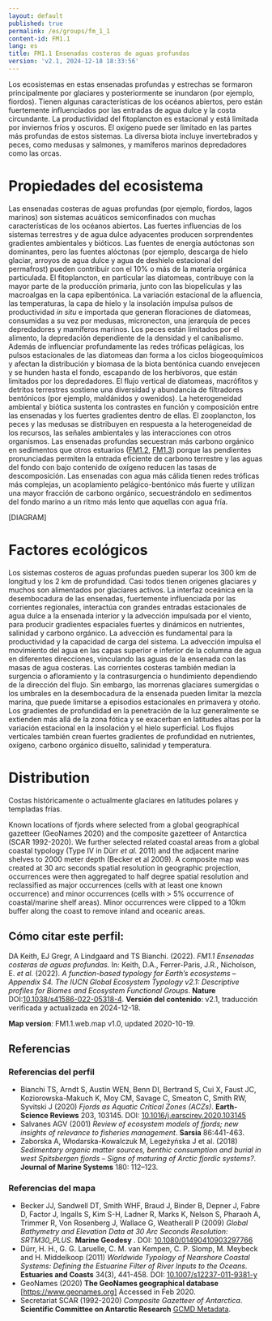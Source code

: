 ```yaml
---
layout: default
published: true
permalink: /es/groups/fm_1_1
content-id: FM1.1
lang: es
title: FM1.1 Ensenadas costeras de aguas profundas
version: 'v2.1, 2024-12-18 18:33:56'
---
```


Los ecosistemas en estas ensenadas profundas y estrechas se formaron principalmente por glaciares y posteriormente se inundaron (por ejemplo, fiordos). Tienen algunas características de los océanos abiertos, pero están fuertemente influenciados por las entradas de agua dulce y la costa circundante. La productividad del fitoplancton es estacional y está limitada por inviernos fríos y oscuros. El oxígeno puede ser limitado en las partes más profundas de estos sistemas. La diversa biota incluye invertebrados y peces, como medusas y salmones, y mamíferos marinos depredadores como las orcas.

# Propiedades del ecosistema
 
Las ensenadas costeras de aguas profundas (por ejemplo, fiordos, lagos marinos) son sistemas acuáticos semiconfinados con muchas características de los océanos abiertos. Las fuertes influencias de los sistemas terrestres y de agua dulce adyacentes producen sorprendentes gradientes ambientales y bióticos. Las fuentes de energía autóctonas son dominantes, pero las fuentes alóctonas (por ejemplo, descarga de hielo glaciar, arroyos de agua dulce y agua de deshielo estacional del permafrost) pueden contribuir con el 10% o más de la materia orgánica particulada. El fitoplancton, en particular las diatomeas, contribuye con la mayor parte de la producción primaria, junto con las biopelículas y las macroalgas en la capa epibentónica. La variación estacional de la afluencia, las temperaturas, la capa de hielo y la insolación impulsa pulsos de productividad _in situ_ e importada que generan floraciones de diatomeas, consumidas a su vez por medusas, micronecton, una jerarquía de peces depredadores y mamíferos marinos. Los peces están limitados por el alimento, la depredación dependiente de la densidad y el canibalismo. Además de influenciar profundamente las redes tróficas pelágicas, los pulsos estacionales de las diatomeas dan forma a los ciclos biogeoquímicos y afectan la distribución y biomasa de la biota bentónica cuando envejecen y se hunden hasta el fondo, escapando de los herbívoros, que están limitados por los depredadores. El flujo vertical de diatomeas, macrófitos y detritos terrestres sostiene una diversidad y abundancia de filtradores bentónicos (por ejemplo, maldánidos y owenidos). La heterogeneidad ambiental y biótica sustenta los contrastes en función y composición entre las ensenadas y los fuertes gradientes dentro de ellas. El zooplancton, los peces y las medusas se distribuyen en respuesta a la heterogeneidad de los recursos, las señales ambientales y las interacciones con otros organismos. Las ensenadas profundas secuestran más carbono orgánico en sedimentos que otros estuarios ([FM1.2](/explore/groups/FM1.2), [FM1.3](/explore/groups/FM1.3)) porque las pendientes pronunciadas permiten la entrada eficiente de carbono terrestre y las aguas del fondo con bajo contenido de oxígeno reducen las tasas de descomposición. Las ensenadas con agua más cálida tienen redes tróficas más complejas, un acoplamiento pelágico-bentónico más fuerte y utilizan una mayor fracción de carbono orgánico, secuestrándolo en sedimentos del fondo marino a un ritmo más lento que aquellas con agua fría.

[DIAGRAM]

# Factores ecológicos
 
Los sistemas costeros de aguas profundas pueden superar los 300 km de longitud y los 2 km de profundidad. Casi todos tienen orígenes glaciares y muchos son alimentados por glaciares activos. La interfaz oceánica en la desembocadura de las ensenadas, fuertemente influenciada por las corrientes regionales, interactúa con grandes entradas estacionales de agua dulce a la ensenada interior y la advección impulsada por el viento, para producir gradientes espaciales fuertes y dinámicos en nutrientes, salinidad y carbono orgánico. La advección es fundamental para la productividad y la capacidad de carga del sistema. La advección impulsa el movimiento del agua en las capas superior e inferior de la columna de agua en diferentes direcciones, vinculando las aguas de la ensenada con las masas de agua costeras. Las corrientes costeras también median la surgencia o afloramiento y la contrasurgencia o hundimiento dependiendo de la dirección del flujo. Sin embargo, las morrenas glaciares sumergidas o los umbrales en la desembocadura de la ensenada pueden limitar la mezcla marina, que puede limitarse a episodios estacionales en primavera y otoño. Los gradientes de profundidad en la penetración de la luz generalmente se extienden más allá de la zona fótica y se exacerban en latitudes altas por la variación estacional en la insolación y el hielo superficial. Los flujos verticales también crean fuertes gradientes de profundidad en nutrientes, oxígeno, carbono orgánico disuelto, salinidad y temperatura.
 
# Distribution
 
Costas históricamente o actualmente glaciares en latitudes polares y templadas frías.

Known locations of fjords where selected from a global geographical gazetteer (GeoNames 2020) and the composite gazetteer of Antarctica (SCAR 1992-2020). We further selected related coastal areas from a global coastal typology (Type IV in Dürr _et al._ 2011) and the adjacent marine shelves to 2000 meter depth (Becker et al 2009). A composite map was created at 30 arc seconds spatial resolution in geographic projection, occurrences were then aggregated to half degree spatial resolution and reclassified as major occurrences (cells with at least one known occurrence) and minor occurrences (cells with > 5% occurrence of coastal/marine shelf areas). Minor occurrences were clipped to a 10km buffer along the coast to remove inland and oceanic areas.

## Cómo citar este perfil:

DA Keith, EJ Gregr, A Lindgaard and TS Bianchi. (2022). *FM1.1 Ensenadas costeras de aguas profundas*. In: Keith, D.A., Ferrer-Paris, J.R., Nicholson, E. *et al.* (2022). *A function-based typology for Earth’s ecosystems – Appendix S4. The IUCN Global Ecosystem Typology v2.1: Descriptive profiles for Biomes and Ecosystem Functional Groups*. **Nature** DOI:[10.1038/s41586-022-05318-4](https://doi.org/10.1038/s41586-022-05318-4).
**Versión del contenido**: v2.1, traducción verificada y actualizada en 2024-12-18.

**Map version**: FM1.1.web.map v1.0, updated 2020-10-19.

## Referencias

### Referencias del perfil
* Bianchi TS, Arndt S, Austin WEN, Benn DI, Bertrand S, Cui X, Faust JC, Koziorowska-Makuch K, Moy CM, Savage C, Smeaton C, Smith RW, Syvitski J (2020) *Fjords as Aquatic Critical Zones (ACZs)*. **Earth-Science Reviews** 203, 103145. DOI: [10.1016/j.earscirev.2020.103145](http://doi.org/10.1016/j.earscirev.2020.103145)
* Salvanes AGV  (2001) *Review of ecosystem models of fjords; new insights of relevance to fisheries management*. **Sarsia** 86:441-463.
* Zaborska A, Włodarska-Kowalczuk M, Legeżyńska J et al.  (2018) *Sedimentary organic matter sources, benthic consumption and burial in west Spitsbergen fjords – Signs of maturing of Arctic fjordic systems?*. **Journal of Marine Systems** 180: 112–123.

### Referencias del mapa
* Becker JJ, Sandwell DT, Smith WHF, Braud J, Binder B, Depner J, Fabre D, Factor J, Ingalls S, Kim S-H, Ladner R, Marks K, Nelson S, Pharaoh A, Trimmer R, Von Rosenberg J, Wallace G, Weatherall P  (2009) *Global Bathymetry and Elevation Data at 30 Arc Seconds Resolution: SRTM30_PLUS*. **Marine Geodesy** . DOI: [10.1080/01490410903297766](http://doi.org/10.1080/01490410903297766)
* Dürr, H. H., G. G. Laruelle, C. M. van Kempen, C. P. Slomp, M. Meybeck and H. Middelkoop  (2011) *Worldwide Typology of Nearshore Coastal Systems: Defining the Estuarine Filter of River Inputs to the Oceans*. **Estuaries and Coasts** 34(3), 441-458. DOI: [10.1007/s12237-011-9381-y](http://doi.org/10.1007/s12237-011-9381-y)
* GeoNames  (2020) **The GeoNames geographical database** [https://www.geonames.org] Accessed in Feb 2020.
* Secretariat SCAR  (1992-2020) *Composite Gazetteer of Antarctica*. **Scientific Committee on Antarctic Research** [GCMD Metadata](http://gcmd.nasa.gov/records/SCAR_Gazetteer.html).
